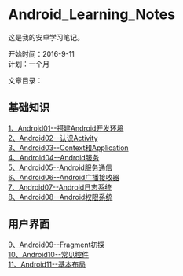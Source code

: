 # Android_Learning_Notes

这是我的安卓学习笔记。


开始时间：2016-9-11   
计划：一个月

文章目录：

## 基础知识
 [1、Android01--搭建Android开发环境](notes/01.SDK.md)  
 [2、Android02--认识Activity](notes/02.Activity.md)  
 [3、Android03--Context和Application](notes/03.Context.md)  
 [4、Android04--Android服务](notes/04.Service.md)  
 [5、Android05--Android服务通信](notes/05.ServiceConnect.md)  
 [6、Android06--Android广播接收器](notes/06.BroadcastReceiver.md)  
 [7、Android07--Android日志系统](notes/07.Logcat.md)  
 [8、Android08--Android权限系统](notes/08.Permission.md)  
 
## 用户界面
 [9、Android09--Fragment初探](notes/09.Fragment.md)  
 [10、Android10--常见控件](notes/10.Widget.md)  
 [11、Android11--基本布局](notes/11.Layout.md)  